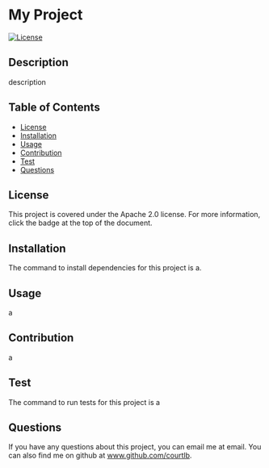# My Project
  [![License](https://img.shields.io/badge/License-Apache%202.0-blue.svg)](https://opensource.org/licenses/Apache-2.0)

  ## Description

  description

  ## Table of Contents

  * [License](#license)
  * [Installation](#installation)
  * [Usage](#usage)
  * [Contribution](#contribution)
  * [Test](#test)
  * [Questions](#questions)

  
  ## License

  This project is covered under the Apache 2.0 license. For more information, click the badge at the top of the document.
  

  ## Installation

  The command to install dependencies for this project is a.

  ## Usage

  a

  ## Contribution 

  a

  ## Test

  The command to run tests for this project is a

  ## Questions

  If you have any questions about this project, you can email me at email. You can also find me on github at www.github.com/courtlb.